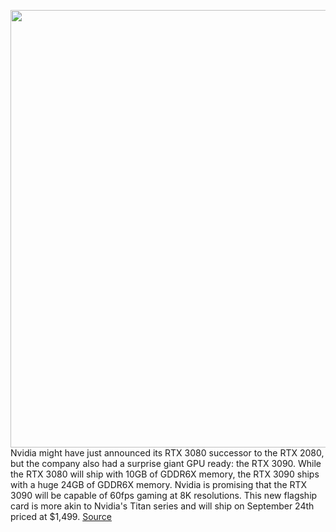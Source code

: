 <img src='https://cdn.vox-cdn.com/thumbor/mQrN5Q4QmQiNgx4pdJjVbuIHmEY=/0x0:1071x602/1200x800/filters:focal(451x216:621x386)/cdn.vox-cdn.com/uploads/chorus_image/image/67337453/kNmhDjg.0.png' width='700px' /><br/>
Nvidia might have just announced its RTX 3080 successor to the RTX 2080, but the company also had a surprise giant GPU ready: the RTX 3090. While the RTX 3080 will ship with 10GB of GDDR6X memory, the RTX 3090 ships with a huge 24GB of GDDR6X memory. Nvidia is promising that the RTX 3090 will be capable of 60fps gaming at 8K resolutions. This new flagship card is more akin to Nvidia's Titan series and will ship on September 24th priced at $1,499.
<a href='https://www.theverge.com/2020/9/1/21417048/nvidia-rtx-3090-gpu-flagship-8k-pc-gaming-price-specs'> Source <a/>